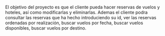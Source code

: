 El objetivo del proyecto es que el cliente pueda hacer reservas de vuelos y hoteles, así como modificarlas y eliminarlas.
Ademas el cliente podra consultar las reservas que ha hecho introduciendo su id, ver las reservas ordenadas por realización,
buscar vuelos por fecha, buscar vuelos disponibles, buscar vuelos por destino.
